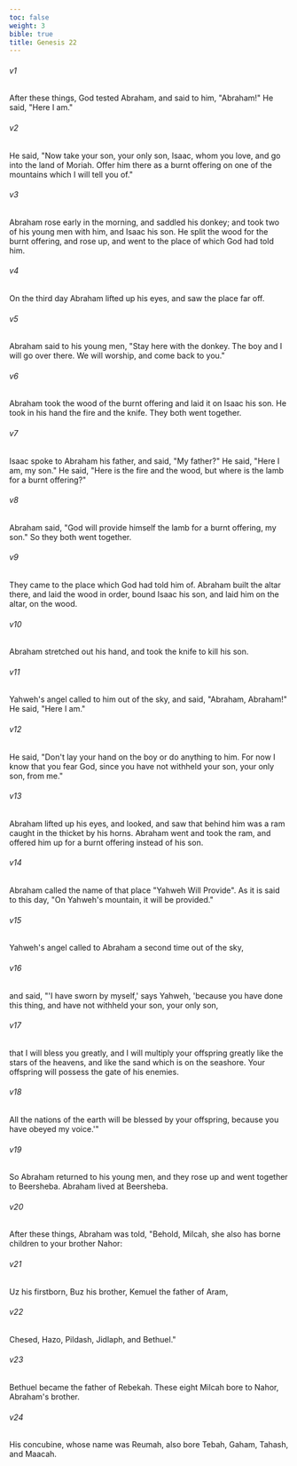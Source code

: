 ```yaml
---
toc: false
weight: 3
bible: true
title: Genesis 22
---
```




###### v1 
After these things, God tested Abraham, and said to him, "Abraham!" He said, "Here I am." 

###### v2 
He said, "Now take your son, your only son, Isaac, whom you love, and go into the land of Moriah. Offer him there as a burnt offering on one of the mountains which I will tell you of." 

###### v3 
Abraham rose early in the morning, and saddled his donkey; and took two of his young men with him, and Isaac his son. He split the wood for the burnt offering, and rose up, and went to the place of which God had told him. 

###### v4 
On the third day Abraham lifted up his eyes, and saw the place far off. 

###### v5 
Abraham said to his young men, "Stay here with the donkey. The boy and I will go over there. We will worship, and come back to you." 

###### v6 
Abraham took the wood of the burnt offering and laid it on Isaac his son. He took in his hand the fire and the knife. They both went together. 

###### v7 
Isaac spoke to Abraham his father, and said, "My father?" He said, "Here I am, my son." He said, "Here is the fire and the wood, but where is the lamb for a burnt offering?" 

###### v8 
Abraham said, "God will provide himself the lamb for a burnt offering, my son." So they both went together. 

###### v9 
They came to the place which God had told him of. Abraham built the altar there, and laid the wood in order, bound Isaac his son, and laid him on the altar, on the wood. 

###### v10 
Abraham stretched out his hand, and took the knife to kill his son. 

###### v11 
Yahweh's angel called to him out of the sky, and said, "Abraham, Abraham!" He said, "Here I am." 

###### v12 
He said, "Don't lay your hand on the boy or do anything to him. For now I know that you fear God, since you have not withheld your son, your only son, from me." 

###### v13 
Abraham lifted up his eyes, and looked, and saw that behind him was a ram caught in the thicket by his horns. Abraham went and took the ram, and offered him up for a burnt offering instead of his son. 

###### v14 
Abraham called the name of that place "Yahweh Will Provide". As it is said to this day, "On Yahweh's mountain, it will be provided." 

###### v15 
Yahweh's angel called to Abraham a second time out of the sky, 

###### v16 
and said, "'I have sworn by myself,' says Yahweh, 'because you have done this thing, and have not withheld your son, your only son, 

###### v17 
that I will bless you greatly, and I will multiply your offspring greatly like the stars of the heavens, and like the sand which is on the seashore. Your offspring will possess the gate of his enemies. 

###### v18 
All the nations of the earth will be blessed by your offspring, because you have obeyed my voice.'" 

###### v19 
So Abraham returned to his young men, and they rose up and went together to Beersheba. Abraham lived at Beersheba. 

###### v20 
After these things, Abraham was told, "Behold, Milcah, she also has borne children to your brother Nahor: 

###### v21 
Uz his firstborn, Buz his brother, Kemuel the father of Aram, 

###### v22 
Chesed, Hazo, Pildash, Jidlaph, and Bethuel." 

###### v23 
Bethuel became the father of Rebekah. These eight Milcah bore to Nahor, Abraham's brother. 

###### v24 
His concubine, whose name was Reumah, also bore Tebah, Gaham, Tahash, and Maacah.


